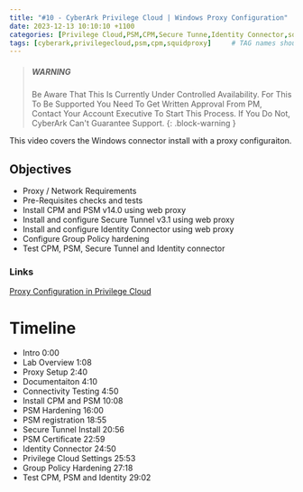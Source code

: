 ```yaml
---
title: "#10 - CyberArk Privilege Cloud | Windows Proxy Configuration"
date: 2023-12-13 10:10:10 +1100
categories: [Privilege Cloud,PSM,CPM,Secure Tunne,Identity Connector,squid proxy]
tags: [cyberark,privilegecloud,psm,cpm,squidproxy]     # TAG names should always be lowercase
---
```


> ##### WARNING
>
> Be Aware That This Is Currently Under Controlled Availability. For This To Be Supported You Need To Get Written Approval From PM, Contact Your Account Executive To Start This Process.
> If You Do Not, CyberArk Can't Guarantee Support.
{: .block-warning }

This video covers the Windows connector install with a proxy configuraiton.
<!---
[<img src="https://i.ytimg.com/vi/lbRTorlbV5s/maxresdefault.jpg" width="50%">](https://www.youtube.com/watch?v=lbRTorlbV5s)
--->
## Objectives
- Proxy / Network Requirements
- Pre-Requisites checks and tests
- Install CPM and PSM v14.0 using web proxy
- Install and configure Secure Tunnel v3.1 using web proxy
- Install and configure Identity Connector using web proxy
- Configure Group Policy hardening
- Test CPM, PSM, Secure Tunnel and Identity connector


### Links

[Proxy Configuration in Privilege Cloud](https://cyberark.my.site.com/s/article/Proxy-Configuration-in-Privilege-Cloud)

# Timeline
- Intro 0:00
- Lab Overview 1:08
- Proxy Setup 2:40
- Documentaiton 4:10
- Connectivity Testing 4:50
- Install CPM and PSM 10:08
- PSM Hardening 16:00
- PSM registration 18:55
- Secure Tunnel Install 20:56
- PSM Certificate 22:59
- Identity Connector 24:50
- Privilege Cloud Settings 25:53
- Group Policy Hardening 27:18
- Test CPM, PSM and Identity 29:02